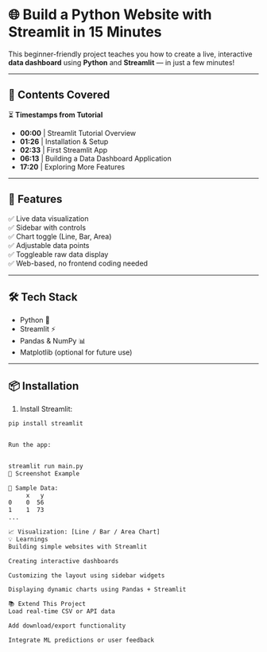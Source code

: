 # 🌐 Build a Python Website with Streamlit in 15 Minutes

This beginner-friendly project teaches you how to create a live, interactive **data dashboard** using **Python** and **Streamlit** — in just a few minutes!

---

## 📌 Contents Covered

⏳ **Timestamps from Tutorial**

- **00:00** | Streamlit Tutorial Overview  
- **01:26** | Installation & Setup  
- **02:33** | First Streamlit App  
- **06:13** | Building a Data Dashboard Application  
- **17:20** | Exploring More Features  

---

## 🚀 Features

✅ Live data visualization  
✅ Sidebar with controls  
✅ Chart toggle (Line, Bar, Area)  
✅ Adjustable data points  
✅ Toggleable raw data display  
✅ Web-based, no frontend coding needed  

---

## 🛠 Tech Stack

- Python 🐍
- Streamlit ⚡
- Pandas & NumPy 📊
- Matplotlib (optional for future use)

---

## 📦 Installation

1. Install Streamlit:

```bash
pip install streamlit


Run the app:


streamlit run main.py
📸 Screenshot Example

📄 Sample Data:
     x   y
0    0  56
1    1  73
...

📈 Visualization: [Line / Bar / Area Chart]
💡 Learnings
Building simple websites with Streamlit

Creating interactive dashboards

Customizing the layout using sidebar widgets

Displaying dynamic charts using Pandas + Streamlit

📚 Extend This Project
Load real-time CSV or API data

Add download/export functionality

Integrate ML predictions or user feedback

